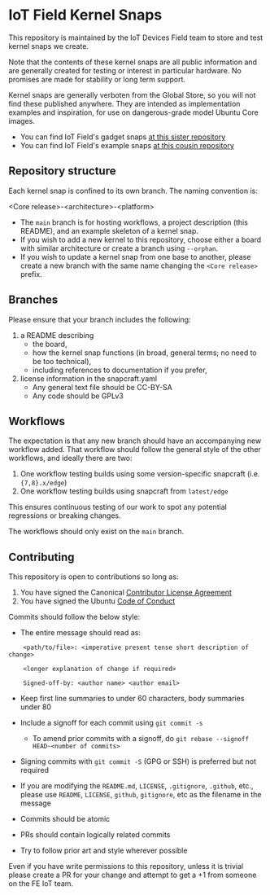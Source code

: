 # IoT Field Kernel Snaps

This repository is maintained by the IoT Devices Field team to store and test
kernel snaps we create.

Note that the contents of these kernel snaps are all public information and are
generally created for testing or interest in particular hardware. No promises
are made for stability or long term support.

Kernel snaps are generally verboten from the Global Store, so you will not
find these published anywhere. They are intended as implementation examples and
inspiration, for use on dangerous-grade model Ubuntu Core images.

* You can find IoT Field's gadget snaps [at this sister repository](https://github.com/canonical/iot-field-gadget-snap)
* You can find IoT Field's example snaps [at this cousin repository](https://github.com/canonical/iot-field-example-snaps)


## Repository structure

Each kernel snap is confined to its own branch. The naming convention is:

\<Core release\>-\<architecture\>-\<platform\>

* The `main` branch is for hosting workflows, a project description (this README),
and an example skeleton of a kernel snap.
* If you wish to add a new kernel to this repository, choose either a board with
similar architecture or create a branch using `--orphan`.
* If you wish to update a kernel snap from one base to another, please create a
new branch with the same name changing the `<Core release>` prefix.


## Branches

Please ensure that your branch includes the following:

1) a README describing 
   - the board, 
   - how the kernel snap functions (in broad, general terms; no need to be too technical), 
   - including references to documentation if you prefer,
2) license information in the snapcraft.yaml
   - Any general text file should be CC-BY-SA
   - Any code should be GPLv3


## Workflows

The expectation is that any new branch should have an accompanying new workflow
added. That workflow should follow the general style of the other workflows, and
ideally there are two:

1) One workflow testing builds using some version-specific snapcraft (i.e. `{7,8}.x/edge`)
2) One workflow testing builds using snapcraft from `latest/edge`

This ensures continuous testing of our work to spot any potential regressions or breaking changes.

The workflows should only exist on the `main` branch.


## Contributing

This repository is open to contributions so long as:

1) You have signed the Canonical [Contributor License Agreement](https://ubuntu.com/legal/contributors)
2) You have signed the Ubuntu [Code of Conduct](https://launchpad.net/codeofconduct)


Commits should follow the below style:

* The entire message should read as:

```
    <path/to/file>: <imperative present tense short description of change>

    <longer explanation of change if required>

    Signed-off-by: <author name> <author email>
```

* Keep first line summaries to under 60 characters, body summaries under 80

* Include a signoff for each commit using `git commit -s`
    * To amend prior commits with a signoff, do `git rebase --signoff HEAD~<number of commits>`

* Signing commits with `git commit -S` (GPG or SSH) is preferred but not required

* If you are modifying the `README.md`, `LICENSE`, `.gitignore`, `.github`,
    etc., please use `README`, `LICENSE`, `github`, `gitignore`, etc as the filename in the message

* Commits should be atomic

* PRs should contain logically related commits

* Try to follow prior art and style wherever possible


Even if you have write permissions to this repository, unless it is trivial
please create a PR for your change and attempt to get a +1 from someone on the
FE IoT team.
